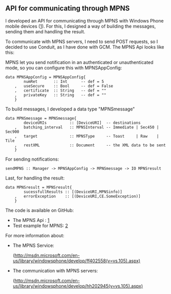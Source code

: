 ## API for communicating through MPNS

I developed an API for communicating through MPNS with Windows Phone mobile devices ([1](https://github.com/MarcosPividori/GSoC-Communicating-with-mobile-devices/tree/master/push-notify/Network/PushNotify/Mpns)). For this, I designed a way of building the messages, sending them and handling the result.

To communicate with MPNS servers, I need to send POST requests, so I decided to use Conduit, as I have done with GCM. The MPNS Api looks like this:

MPNS let you send notification in an authenticated or unauthenticated mode, so you can configure this with  MPNSAppConfig:

    data MPNSAppConfig = MPNSAppConfig{
            numRet       :: Int      -- def = 5
        ,   useSecure    :: Bool     -- def = False
        ,   certificate  :: String   -- def = ""
        ,   privateKey   :: String   -- def = ""
        }

To build messages, I developed a data type "MPNSmessage"

    data MPNSmessage = MPNSmessage{
            deviceURIs          :: [DeviceURI]  -- destinations
        ,   batching_interval   :: MPNSInterval -- Immediate | Sec450 | Sec900
        ,   target              :: MPNSType     -- Toast     | Raw    | Tile
        ,   restXML             :: Document     -- the XML data to be sent
        }

For sending notifications:

    sendMPNS :: Manager -> MPNSAppConfig -> MPNSmessage -> IO MPNSresult

Last, for handling the result:

    data MPNSresult = MPNSresult{
            sucessfullResults :: [(DeviceURI,MPNSinfo)]
        ,   errorException    :: [(DeviceURI,CE.SomeException)]
        }

The code is available on GitHub:
 - The MPNS Api : [1]("https://github.com/MarcosPividori/GSoC-Communicating-with-mobile-devices/tree/master/push-notify/Network/PushNotify/Mpns")
 - Test example for MPNS: [2]("https://github.com/MarcosPividori/GSoC-Communicating-with-mobile-devices/tree/master/push-notify/test")

For more information about:
 - The MPNS Service:

   (http://msdn.microsoft.com/en-us/library/windowsphone/develop/ff402558(v=vs.105).aspx)
 - The communication with MPNS servers:  

   (http://msdn.microsoft.com/en-us/library/windowsphone/develop/hh202945(v=vs.105).aspx)
